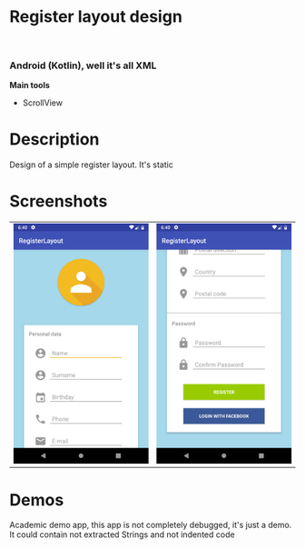 
<h1>Register layout design</h1><br>
<h3>Android (Kotlin), well it's all XML</h3>
<b>Main tools</b>
<ul>
<li>ScrollView</li>
</ul>

<h1>Description</h1>
<p>Design of a simple register layout. It's static</p>

<h1>Screenshots</h1>

<table >
    <td style='border:none'><img src='device-2019-02-05-124030.png'/></td>
    <td style='border:none'><img src='device-2019-02-05-124056.png'/></td>
</table>


<h1>Demos</h1>
<p>Academic demo app, this app is not completely debugged, it's just a demo. It could contain not extracted Strings and not indented code</p>


